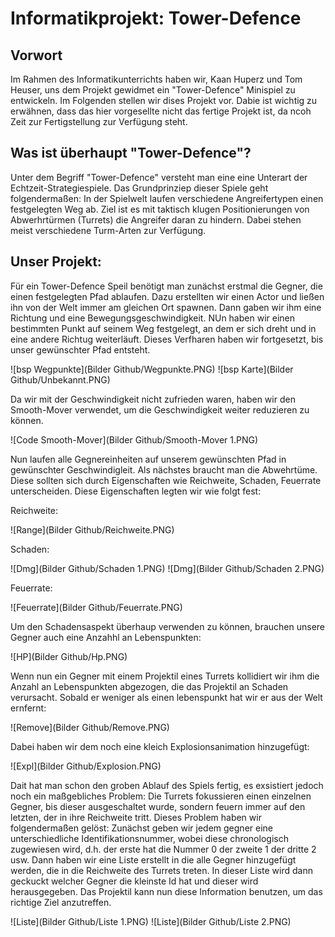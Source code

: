 Informatikprojekt: Tower-Defence
=
## Vorwort
Im Rahmen des Informatikunterrichts haben wir, Kaan Huperz und Tom Heuser, uns dem Projekt gewidmet ein "Tower-Defence" 
Minispiel zu entwickeln. Im Folgenden stellen wir dises Projekt vor. Dabie ist wichtig zu erwähnen, dass das hier vorgesellte
nicht das fertige Projekt ist, da ncoh Zeit zur Fertigstellung zur Verfügung steht. 

## Was ist überhaupt "Tower-Defence"?
Unter dem Begriff "Tower-Defence" versteht man eine eine Unterart der Echtzeit-Strategiespiele. Das Grundprinziep dieser Spiele
geht folgendermaßen: In der Spielwelt laufen verschiedene Angreifertypen einen festgelegten Weg ab. Ziel ist es mit taktisch klugen 
Positionierungen von Abwerhrtürmen (Turrets) die Angreifer daran zu hindern. Dabei stehen meist verschiedene Turm-Arten 
zur Verfügung. 

## Unser Projekt:
Für ein Tower-Defence Speil benötigt man zunächst erstmal die Gegner, die einen festgelegten Pfad ablaufen. Dazu erstellten wir 
einen Actor und ließen ihn von der Welt immer am gleichen Ort spawnen. Dann gaben wir ihm eine Richtung und eine 
Bewegungsgeschwindigkeit. NUn haben wir einen bestimmten Punkt auf seinem Weg festgelegt, an dem er sich dreht und in eine andere
Richtug weiterläuft. Dieses Verfharen haben wir fortgesetzt, bis unser gewünschter Pfad entsteht. 

![bsp Wegpunkte](Bilder Github/Wegpunkte.PNG)
![bsp Karte](Bilder Github/Unbekannt.PNG)

Da wir mit der Geschwindigkeit nicht zufrieden waren, haben wir den Smooth-Mover verwendet, um die Geschwindigkeit weiter 
reduzieren zu können. 

![Code Smooth-Mover](Bilder Github/Smooth-Mover 1.PNG)

Nun laufen alle Gegnereinheiten auf unserem gewünschten Pfad in gewünschter Geschwindigleit. Als nächstes braucht man die 
Abwehrtüme. Diese sollten sich durch Eigenschaften wie Reichweite, Schaden, Feuerrate unterscheiden. Diese Eigenschaften 
legten wir wie folgt fest:

Reichweite:

![Range](Bilder Github/Reichweite.PNG)

Schaden:

![Dmg](Bilder Github/Schaden 1.PNG)
![Dmg](Bilder Github/Schaden 2.PNG)

Feuerrate:

![Feuerrate](Bilder Github/Feuerrate.PNG)

Um den Schadensaspekt überhaup verwenden zu können, brauchen unsere Gegner auch eine Anzahhl an Lebenspunkten:

![HP](Bilder Github/Hp.PNG)

Wenn nun ein Gegner mit einem Projektil eines Turrets kollidiert wir ihm die Anzahl an Lebenspunkten abgezogen, die das 
Projektil an Schaden verursacht. Sobald er weniger als einen lebenspunkt hat wir er aus der Welt ernfernt:

![Remove](Bilder Github/Remove.PNG)

Dabei haben wir dem noch eine kleich Explosionsanimation hinzugefügt:

![Expl](Bilder Github/Explosion.PNG)

Dait hat man schon den groben Ablauf des Spiels fertig, es exsistiert jedoch noch ein maßgebliches Problem: Die Turrets 
fokussieren einen einzelnen Gegner, bis dieser ausgeschaltet wurde, sondern feuern immer auf den letzten, der in ihre Reichweite
tritt. Dieses Problem haben wir folgendermaßen gelöst: Zunächst geben wir jedem gegner eine unterschiedliche 
Identifikationsnummer, wobei diese chronologisch zugewiesen wird, d.h. der erste hat die Nummer 0 der zweite 1 der dritte 2 usw.
Dann haben wir eine Liste erstellt in die alle Gegner hinzugefügt werden, die in die Reichweite des Turrets treten. In dieser
Liste wird dann geckuckt welcher Gegner die kleinste Id hat und dieser wird herausgegeben. Das Projektil kann nun diese 
Information benutzen, um das richtige Ziel anzutreffen.

![Liste](Bilder Github/Liste 1.PNG)
![Liste](Bilder Github/Liste 2.PNG)


